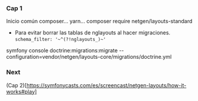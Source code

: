### Cap 1
Inicio común
composer...
yarn...
composer require netgen/layouts-standard

* Para evitar borrar las tablas de nglayouts al hacer migraciones.
`schema_filter: '~^(?!nglayouts_)~'`

symfony console doctrine:migrations:migrate --configuration=vendor/netgen/layouts-core/migrations/doctrine.yml

### Next 
(Cap 2)[https://symfonycasts.com/es/screencast/netgen-layouts/how-it-works#play]

